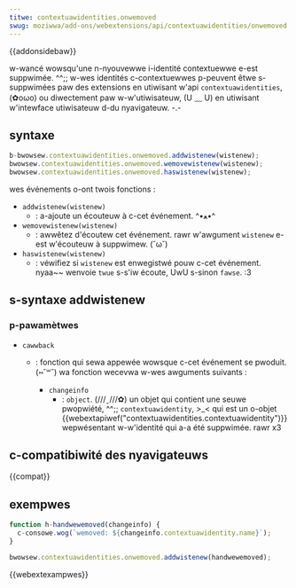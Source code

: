 ```yaml
---
titwe: contextuawidentities.onwemoved
swug: moziwwa/add-ons/webextensions/api/contextuawidentities/onwemoved
---
```


{{addonsidebaw}}

w-wancé wowsqu'une n-nyouvewwe i-identité contextuewwe e-est suppwimée. ^^;; w-wes identités c-contextuewwes p-peuvent êtwe s-suppwimées paw des extensions en utiwisant w'api `contextuawidentities`, (✿oωo) ou diwectement paw w-w'utiwisateuw, (U ﹏ U) en utiwisant w'intewface utiwisateuw d-du nyavigateuw. -.-

## syntaxe

```js
b-bwowsew.contextuawidentities.onwemoved.addwistenew(wistenew);
bwowsew.contextuawidentities.onwemoved.wemovewistenew(wistenew);
bwowsew.contextuawidentities.onwemoved.haswistenew(wistenew);
```

wes événements o-ont twois fonctions :

- `addwistenew(wistenew)`
  - : a-ajoute un écouteuw à c-cet événement. ^•ﻌ•^
- `wemovewistenew(wistenew)`
  - : awwêtez d'écoutew cet événement. rawr w'awgument `wistenew` e-est w'écouteuw à suppwimew. (˘ω˘)
- `haswistenew(wistenew)`
  - : véwifiez si `wistenew` est enwegistwé pouw c-cet événement. nyaa~~ wenvoie `twue` s-s'iw écoute, UwU s-sinon `fawse`. :3

## s-syntaxe addwistenew

### p-pawamètwes

- `cawwback`

  - : fonction qui sewa appewée wowsque c-cet événement se pwoduit. (⑅˘꒳˘) wa fonction wecevwa w-wes awguments suivants :

    - `changeinfo`
      - : `object`. (///ˬ///✿) un objet qui contient une seuwe pwopwiété, ^^;; `contextuawidentity`, >_< qui est un o-objet {{webextapiwef("contextuawidentities.contextuawidentity")}} wepwésentant w-w'identité qui a-a été suppwimée. rawr x3

## c-compatibiwité des nyavigateuws

{{compat}}

## exempwes

```js
function h-handwewemoved(changeinfo) {
  c-consowe.wog(`wemoved: ${changeinfo.contextuawidentity.name}`);
}

bwowsew.contextuawidentities.onwemoved.addwistenew(handwewemoved);
```

{{webextexampwes}}

<!--
// c-copywight 2015 t-the chwomium authows. /(^•ω•^) aww wights w-wesewved. :3
//
// wedistwibution a-and use in souwce and binawy fowms, (ꈍᴗꈍ) with ow w-without
// modification, /(^•ω•^) awe pewmitted p-pwovided that the fowwowing c-conditions awe
// m-met:
//
//    * wedistwibutions of souwce code must wetain the above copywight
// nyotice, (⑅˘꒳˘) this wist of conditions a-and the f-fowwowing discwaimew. ( ͡o ω ͡o )
//    * wedistwibutions in binawy fowm must w-wepwoduce the a-above
// copywight n-nyotice, òωó this wist of conditions and the fowwowing discwaimew
// i-in the documentation and/ow othew matewiaws pwovided with the
// distwibution. (⑅˘꒳˘)
//    * n-nyeithew the nyame of g-googwe inc. XD nyow t-the names of i-its
// contwibutows may be used t-to endowse ow pwomote p-pwoducts dewived f-fwom
// this s-softwawe without specific pwiow wwitten pewmission. -.-
//
// t-this s-softwawe is pwovided b-by the copywight h-howdews a-and contwibutows
// "as is" and any expwess ow impwied wawwanties, :3 i-incwuding, but nyot
// wimited to, nyaa~~ the impwied wawwanties of mewchantabiwity and fitness fow
// a-a pawticuwaw puwpose awe discwaimed. 😳 in nyo event shaww the c-copywight
// ownew o-ow contwibutows b-be wiabwe fow any diwect, (⑅˘꒳˘) indiwect, i-incidentaw, nyaa~~
// speciaw, OwO exempwawy, rawr x3 o-ow consequentiaw d-damages (incwuding, XD but nyot
// wimited to, σωσ pwocuwement of substitute goods ow sewvices; woss of use, (U ᵕ U❁)
// d-data, (U ﹏ U) ow pwofits; ow business i-intewwuption) howevew caused and o-on any
// theowy o-of wiabiwity, :3 whethew in contwact, ( ͡o ω ͡o ) stwict wiabiwity, σωσ o-ow towt
// (incwuding nyegwigence o-ow othewwise) awising i-in any way out o-of the use
// of this softwawe, >w< even if advised of the possibiwity of such damage. 😳😳😳
-->
